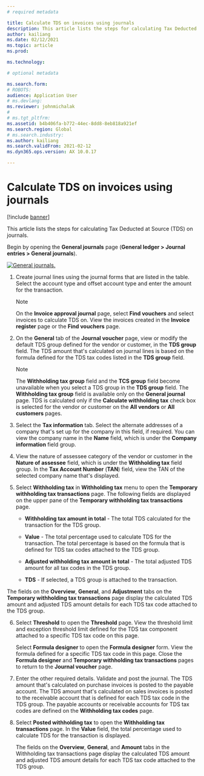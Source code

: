 ```yaml
---
# required metadata

title: Calculate TDS on invoices using journals
description: This article lists the steps for calculating Tax Deducted at Source (TDS) on journals.
author: kailiang
ms.date: 02/12/2021
ms.topic: article
ms.prod: 

ms.technology: 

# optional metadata

ms.search.form: 
# ROBOTS: 
audience: Application User
# ms.devlang: 
ms.reviewer: johnmichalak
# 
# ms.tgt_pltfrm: 
ms.assetid: b4b406fa-b772-44ec-8dd8-8eb818a921ef
ms.search.region: Global
# ms.search.industry: 
ms.author: kailiang
ms.search.validFrom: 2021-02-12
ms.dyn365.ops.version: AX 10.0.17

---
```


# Calculate TDS on invoices using journals

[!include [banner](../../includes/banner.md)]

This article lists the steps for calculating Tax Deducted at Source (TDS) on journals.

Begin by opening the **General journals** page (**General ledger > Journal entries > General journals**).

[![General journals.](../media/apac-ind-TDS-57.png)](/media/apac-ind-TDS-57.png)

1. Create journal lines using the journal forms that are listed in the table. Select the account type and offset account type and enter the amount for the transaction. 

   > [!NOTE]
   > On the **Invoice approval journal** page, select **Find vouchers** and select invoices to calculate TDS on. View the invoices created in the **Invoice register** page or the **Find vouchers** page.  

2. On the **General** tab of the **Journal voucher** page, view or modify the default TDS group defined for the vendor or customer, in the **TDS group** field. The TDS amount that's calculated on journal lines is based on the formula defined for the TDS tax codes listed in the **TDS group** field. 

   > [!NOTE]
   > The **Withholding tax group**  field and the **TCS group** field become unavailable when you select a TDS group in the **TDS group** field. The **Withholding tax group** field is available only on the **General journal** page. TDS is calculated only if the **Calculate withholding tax** check box is selected for the vendor or customer on the **All vendors** or **All customers** pages.   

3. Select the **Tax information** tab. Select the alternate addresses of a company that's set up for the company in this field, if required. You can view the company name in the **Name** field, which is under the **Company information** field group. 

4. View the nature of assessee category of the vendor or customer in the **Nature of assessee** field, which is under the **Withholding tax** field group. In the **Tax Account Number** (**TAN**) field, view the TAN of the selected company name that's displayed.  

5. Select **Withholding tax** in **Withholding tax** menu to open the **Temporary withholding tax transactions** page. The following fields are displayed on the upper pane of the **Temporary withholding tax transactions** page.

   - **Withholding tax amount in total** - The total TDS calculated for the transaction for the TDS group.

   - **Value** - The total percentage used to calculate TDS for the transaction. The total percentage is based on the formula that is defined for TDS tax codes attached to the TDS group.

   - **Adjusted withholding tax amount in total** - The total adjusted TDS amount for all tax codes in the TDS group.

   - **TDS** - If selected, a TDS group is attached to the transaction.

  The fields on the **Overview**, **General**, and **Adjustment** tabs on the **Temporary withholding tax transactions** page display the calculated TDS amount and adjusted TDS amount details for each TDS tax code attached to the TDS group.

6. Select **Threshold** to open the **Threshold** page. View the threshold limit and exception threshold limit defined for the TDS tax component attached to a specific TDS tax code on this page.

   Select **Formula designer** to open the **Formula designer** form. View the formula defined for a specific TDS tax code in this page. Close the **Formula designer** and **Temporary withholding tax transactions** pages to return to the **Journal voucher** page.

8. Enter the other required details. Validate and post the journal. The TDS amount that's calculated on purchase invoices is posted to the payable account. The TDS amount that's calculated on sales invoices is posted to the receivable account that is defined for each TDS tax code in the TDS group. The payable accounts or receivable accounts for TDS tax codes are defined on the **Withholding tax codes** page.

9. Select **Posted withholding tax** to open the **Withholding tax transactions** page. In the **Value** field, the total percentage used to calculate TDS for the transaction is displayed.

   The fields on the **Overview**, **General**, and **Amount** tabs in the Withholding tax transactions page display the calculated TDS amount and adjusted TDS amount details for each TDS tax code attached to the TDS group.
